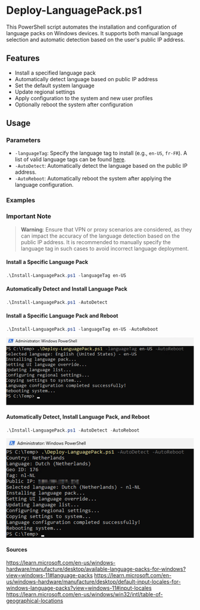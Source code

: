 # Deploy-LanguagePack.ps1
This PowerShell script automates the installation and configuration of language packs on Windows devices. It supports both manual language selection and automatic detection based on the user's public IP address.

## Features
- Install a specified language pack
- Automatically detect language based on public IP address
- Set the default system language
- Update regional settings
- Apply configuration to the system and new user profiles
- Optionally reboot the system after configuration

## Usage
### Parameters
- `-languageTag`: Specify the language tag to install (e.g., `en-US`, `fr-FR`). A list of valid language tags can be found [here](https://learn.microsoft.com/en-us/windows-hardware/manufacture/desktop/available-language-packs-for-windows?view=windows-11#language-packs).
- `-AutoDetect`: Automatically detect the language based on the public IP address.
- `-AutoReboot`: Automatically reboot the system after applying the language configuration.

### Examples
### Important Note
> **Warning**: Ensure that VPN or proxy scenarios are considered, as they can impact the accuracy of the language detection based on the public IP address. It is recommended to manually specify the language tag in such cases to avoid incorrect language deployment.

#### Install a Specific Language Pack
```powershell
.\Install-LanguagePack.ps1 -languageTag en-US
```
#### Automatically Detect and Install Language Pack
```powershell
.\Install-LanguagePack.ps1 -AutoDetect
```

#### Install a Specific Language Pack and Reboot
```powershell
.\Install-LanguagePack.ps1 -languageTag en-US -AutoReboot
```
![Manual Language Pack Deployment](./support/Deploy-LanguagePack-Manually.png)

#### Automatically Detect, Install Language Pack, and Reboot
```powershell
.\Install-LanguagePack.ps1 -AutoDetect -AutoReboot
```
![AutoDetect Language Pack Deployment](./support/Deploy-LanguagePack-AutoDetect.png)


#### Sources
https://learn.microsoft.com/en-us/windows-hardware/manufacture/desktop/available-language-packs-for-windows?view=windows-11#language-packs
https://learn.microsoft.com/en-us/windows-hardware/manufacture/desktop/default-input-locales-for-windows-language-packs?view=windows-11#input-locales
https://learn.microsoft.com/en-us/windows/win32/intl/table-of-geographical-locations


